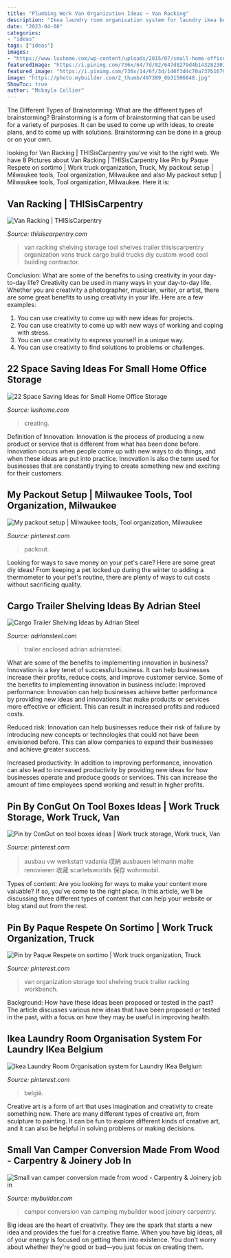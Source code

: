 ```yaml
---
title: "Plumbing Work Van Organization Ideas ~ Van Racking"
description: "Ikea laundry room organisation system for laundry ikea belgium"
date: "2023-04-08"
categories:
- "ideas"
tags: ["ideas"]
images:
- "https://www.lushome.com/wp-content/uploads/2015/07/small-home-office-storage-ideas-12.jpg"
featuredImage: "https://i.pinimg.com/736x/64/7d/82/647d8279d4b14328230195010a50cef9.jpg"
featured_image: "https://i.pinimg.com/736x/14/6f/3d/146f3d4c70a737b1679b9f0acb8dd11c.jpg"
image: "https://photo.mybuilder.com/2_thumb/497389_0b31506848.jpg"
ShowToc: true
author: "Mckayla Collier"
---
```



The Different Types of Brainstorming: What are the different types of brainstorming?
Brainstorming is a form of brainstorming that can be used for a variety of purposes. It can be used to come up with ideas, to create plans, and to come up with solutions. Brainstorming can be done in a group or on your own.

	

		
looking for Van Racking | THISisCarpentry you've visit to the right web. We have 8 Pictures about Van Racking | THISisCarpentry like Pin by Paque Respete on sortimo | Work truck organization, Truck, My packout setup | Milwaukee tools, Tool organization, Milwaukee and also My packout setup | Milwaukee tools, Tool organization, Milwaukee. Here it is:
		
    
## Van Racking | THISisCarpentry

<img loading=lazy src="https://www.thisiscarpentry.com/wp-content/uploads/2012/12/image2.jpg" onerror="this.onerror=null;this.src='https://tse4.mm.bing.net/th?id=OIP.M4GJSKGx7thK01xJNqZkMwHaFj&amp;pid=15.1';" alt="Van Racking | THISisCarpentry">

_Source: thisiscarpentry.com_

>van racking shelving storage tool shelves trailer thisiscarpentry organization vans truck cargo build trucks diy custom wood cool building contractor. 

	

Conclusion: What are some of the benefits to using creativity in your day-to-day life?
Creativity can be used in many ways in your day-to-day life. Whether you are creativity a photographer, musician, writer, or artist, there are some great benefits to using creativity in your life. Here are a few examples:
1. You can use creativity to come up with new ideas for projects.
2. You can use creativity to come up with new ways of working and coping with stress.
3. You can use creativity to express yourself in a unique way.
4. You can use creativity to find solutions to problems or challenges.

    
## 22 Space Saving Ideas For Small Home Office Storage

<img loading=lazy src="https://www.lushome.com/wp-content/uploads/2015/07/small-home-office-storage-ideas-12.jpg" onerror="this.onerror=null;this.src='https://tse4.mm.bing.net/th?id=OIP.JO-tvFlcM5QbtE7T1UfNVgAAAA&amp;pid=15.1';" alt="22 Space Saving Ideas for Small Home Office Storage">

_Source: lushome.com_

>creating. 

	

Definition of Innovation:
Innovation is the process of producing a new product or service that is different from what has been done before. Innovation occurs when people come up with new ways to do things, and when these ideas are put into practice. Innovation is also the term used for businesses that are constantly trying to create something new and exciting for their customers.

    
## My Packout Setup | Milwaukee Tools, Tool Organization, Milwaukee

<img loading=lazy src="https://i.pinimg.com/736x/3e/90/9e/3e909e10575512d422acd7fbaf9da5bf.jpg" onerror="this.onerror=null;this.src='https://tse4.mm.bing.net/th?id=OIP.UyNwUNJvGeOV2vDE1-PRoQHaJ3&amp;pid=15.1';" alt="My packout setup | Milwaukee tools, Tool organization, Milwaukee">

_Source: pinterest.com_

>packout. 

	

Looking for ways to save money on your pet's care? Here are some great diy ideas! From keeping a pet locked up during the winter to adding a thermometer to your pet's routine, there are plenty of ways to cut costs without sacrificing quality.

    
## Cargo Trailer Shelving Ideas By Adrian Steel

<img loading=lazy src="https://www.adriansteel.com/blog/wp-content/uploads/2015/02/trailershelvinglg.jpg" onerror="this.onerror=null;this.src='https://tse2.mm.bing.net/th?id=OIP.JQTriU8O8O8N1t8tI8JoOAHaE-&amp;pid=15.1';" alt="Cargo Trailer Shelving Ideas by Adrian Steel">

_Source: adriansteel.com_

>trailer enclosed adrian adriansteel. 

	

What are some of the benefits to implementing innovation in business?
Innovation is a key tenet of successful business. It can help businesses increase their profits, reduce costs, and improve customer service. Some of the benefits to implementing innovation in business include: 
Improved performance: Innovation can help businesses achieve better performance by providing new ideas and innovations that make products or services more effective or efficient. This can result in increased profits and reduced costs. 

Reduced risk: Innovation can help businesses reduce their risk of failure by introducing new concepts or technologies that could not have been envisioned before. This can allow companies to expand their businesses and achieve greater success. 

Increased productivity: In addition to improving performance, innovation can also lead to increased productivity by providing new ideas for how businesses operate and produce goods or services. This can increase the amount of time employees spend working and result in higher profits.

    
## Pin By ConGut On Tool Boxes Ideas | Work Truck Storage, Work Truck, Van

<img loading=lazy src="https://i.pinimg.com/originals/27/68/0d/27680d4504c97eb4ac068a5d5de8d751.png" onerror="this.onerror=null;this.src='https://tse3.mm.bing.net/th?id=OIP.J2gNRQTJfrSsBopdXejXUQHaFj&amp;pid=15.1';" alt="Pin by ConGut on tool boxes ideas | Work truck storage, Work truck, Van">

_Source: pinterest.com_

>ausbau vw werkstatt vadania 収納 ausbauen lehmann malte renovieren 收藏 scarletsworlds 保存 wohnmobil. 

	

Types of content:
Are you looking for ways to make your content more valuable? If so, you've come to the right place. In this article, we'll be discussing three different types of content that can help your website or blog stand out from the rest.

    
## Pin By Paque Respete On Sortimo | Work Truck Organization, Truck

<img loading=lazy src="https://i.pinimg.com/736x/14/6f/3d/146f3d4c70a737b1679b9f0acb8dd11c.jpg" onerror="this.onerror=null;this.src='https://tse2.mm.bing.net/th?id=OIP.8q8Au66scxcK4BkWbw7RMQHaKE&amp;pid=15.1';" alt="Pin by Paque Respete on sortimo | Work truck organization, Truck">

_Source: pinterest.com_

>van organization storage tool shelving truck trailer racking workbench. 

	

Background: How have these ideas been proposed or tested in the past?
The article discusses various new ideas that have been proposed or tested in the past, with a focus on how they may be useful in improving health.

    
## Ikea Laundry Room Organisation System For Laundry IKea Belgium

<img loading=lazy src="https://i.pinimg.com/736x/64/7d/82/647d8279d4b14328230195010a50cef9.jpg" onerror="this.onerror=null;this.src='https://tse2.mm.bing.net/th?id=OIP.fv5p5uQ-sI_xpLfi3oa1HwHaJ3&amp;pid=15.1';" alt="Ikea Laundry Room Organisation system for Laundry IKea Belgium">

_Source: pinterest.com_

>belgië. 

	

Creative art is a form of art that uses imagination and creativity to create something new. There are many different types of creative art, from sculpture to painting. It can be fun to explore different kinds of creative art, and it can also be helpful in solving problems or making decisions.

    
## Small Van Camper Conversion Made From Wood - Carpentry &amp; Joinery Job In

<img loading=lazy src="https://photo.mybuilder.com/2_thumb/497389_0b31506848.jpg" onerror="this.onerror=null;this.src='https://tse3.mm.bing.net/th?id=OIP.-q8ii_7MEqsgfRBfPe4urgHaFj&amp;pid=15.1';" alt="Small van camper conversion made from wood - Carpentry &amp; Joinery job in">

_Source: mybuilder.com_

>camper conversion van camping mybuilder wood joinery carpentry. 

	

Big ideas are the heart of creativity. They are the spark that starts a new idea and provides the fuel for a creative flame. When you have big ideas, all of your energy is focused on getting them into existence. You don't worry about whether they're good or bad—you just focus on creating them.

